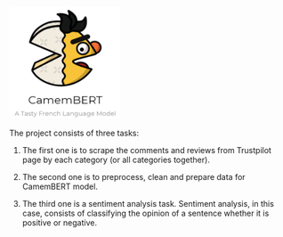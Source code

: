 <img src='https://github.com/khasaad/Natural_Language_Processing_for_sentiment_analysis/blob/main/images/camemBert%20logo.PNG' width="200" height="200">

The project consists of three tasks:


1. The first one is to scrape the comments and reviews from Trustpilot page by each category (or all categories together). 

2. The second one is to preprocess, clean and prepare data for CamemBERT model.

3. The third one is a sentiment analysis task. Sentiment analysis, in this case, consists of classifying the opinion of a sentence whether it is positive or negative.
